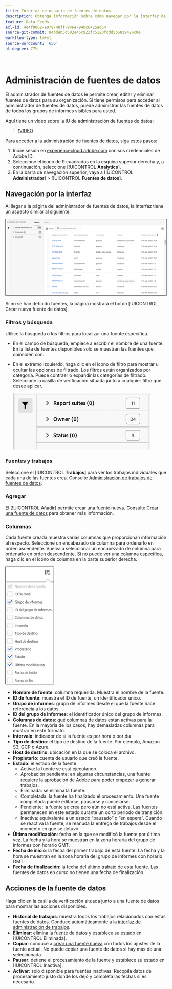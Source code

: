 ```yaml
---
title: Interfaz de usuario de fuentes de datos
description: Obtenga información sobre cómo navegar por la interfaz de fuentes de datos.
feature: Data Feeds
exl-id: 4d4f0062-e079-48ff-9464-940c6425ad54
source-git-commit: 84bdeb5d502e46c922fc5123fcdd5b6819426c0e
workflow-type: tm+mt
source-wordcount: '656'
ht-degree: 77%

---
```


# Administración de fuentes de datos

El administrador de fuentes de datos le permite crear, editar y eliminar fuentes de datos para su organización. Si tiene permisos para acceder al administrador de fuentes de datos, puede administrar las fuentes de datos de todos los grupos de informes visibles para usted.

Aquí tiene un vídeo sobre la IU de administración de fuentes de datos:

>[!VIDEO](https://video.tv.adobe.com/v/25452/?quality=12)

Para acceder a la administración de fuentes de datos, siga estos pasos:

1. Inicie sesión en [experiencecloud.adobe.com](https://experiencecloud.adobe.com) con sus credenciales de Adobe ID.
1. Seleccione el icono de 9 cuadrados en la esquina superior derecha y, a continuación, seleccione [!UICONTROL **Analytics**].
1. En la barra de navegación superior, vaya a [!UICONTROL **Administrador**] > [!UICONTROL **Fuentes de datos**].

## Navegación por la interfaz

Al llegar a la página del administrador de fuentes de datos, la interfaz tiene un aspecto similar al siguiente:

![Fuentes de datos](assets/feeds.png)

Si no se han definido fuentes, la página mostrará el botón [!UICONTROL Crear nueva fuente de datos].

### Filtros y búsqueda

Utilice la búsqueda o los filtros para localizar una fuente específica.

* En el campo de búsqueda, empiece a escribir el nombre de una fuente. En la lista de fuentes disponibles solo se muestran las fuentes que coinciden con.

* En el extremo izquierdo, haga clic en el icono de filtro para mostrar u ocultar las opciones de filtrado. Los filtros están organizados por categoría. Puede contraer o expandir las categorías de filtrado. Seleccione la casilla de verificación situada junto a cualquier filtro que desee aplicar.

  ![Filtro](assets/filters.png)

### Fuentes y trabajos

Seleccione el [!UICONTROL **Trabajos**] para ver los trabajos individuales que cada una de las fuentes crea. Consulte [Administración de trabajos de fuentes de datos](df-manage-jobs.md).

### Agregar

El [!UICONTROL Añadir] permite crear una fuente nueva. Consulte [Crear una fuente de datos](create-feed.md) para obtener más información.

### Columnas

Cada fuente creada muestra varias columnas que proporcionan información al respecto. Seleccione un encabezado de columna para ordenarlo en orden ascendente. Vuelva a seleccionar un encabezado de columna para ordenarlo en orden descendente. Si no puede ver una columna específica, haga clic en el icono de columna en la parte superior derecha.

![Icono de columna](assets/cols.jpg)

* **Nombre de fuente**: columna requerida. Muestra el nombre de la fuente.
* **ID de fuente**: muestra el ID de fuente, un identificador único.
* **Grupo de informes**: grupo de informes desde el que la fuente hace referencia a los datos.
* **ID del grupo de informes**: el identificador único del grupo de informes.
* **Columnas de datos**: qué columnas de datos están activas para la fuente. En la mayoría de los casos, hay demasiadas columnas para mostrar en este formato.
* **Intervalo**: indicador de si la fuente es por hora o por día.
* **Tipo de destino**: el tipo de destino de la fuente. Por ejemplo, Amazon S3, GCP o Azure.
* **Host de destino**: ubicación en la que se coloca el archivo.
* **Propietario**: cuenta de usuario que creó la fuente.
* **Estado**: el estado de la fuente.
   * Activa: la fuente se está ejecutando.
   * Aprobación pendiente: en algunas circunstancias, una fuente requiere la aprobación de Adobe para poder empezar a generar trabajos.
   * Eliminada: se elimina la fuente.
   * Completada: la fuente ha finalizado el procesamiento. Una fuente completada puede editarse, pausarse y cancelarse.
   * Pendiente: la fuente se crea pero aún no está activa. Las fuentes permanecen en este estado durante un corto periodo de transición.
   * Inactiva: equivalente a un estado “pausado” o “en espera”. Cuando se reactiva la fuente, se reanuda la entrega de trabajos desde el momento en que se detuvo.
* **Última modificación**: fecha en la que se modificó la fuente por última vez. La fecha y la hora se muestran en la zona horaria del grupo de informes con horario GMT.
* **Fecha de inicio**: la fecha del primer trabajo de esta fuente. La fecha y la hora se muestran en la zona horaria del grupo de informes con horario GMT.
* **Fecha de finalización**: la fecha del último trabajo de esta fuente. Las fuentes de datos en curso no tienen una fecha de finalización.

## Acciones de la fuente de datos

Haga clic en la casilla de verificación situada junto a una fuente de datos para mostrar las acciones disponibles.

* **Historial de trabajos**: muestra todos los trabajos relacionados con estas fuentes de datos. Conduce automáticamente a la [interfaz de administración de trabajos](df-manage-jobs.md).
* **Eliminar**: elimina la fuente de datos y establece su estado en [!UICONTROL Eliminada].
* **Copiar**: conduce a [crear una fuente nueva](create-feed.md) con todos los ajustes de la fuente actual. No puede copiar una fuente de datos si hay más de una seleccionada.
* **Pausar**: detiene el procesamiento de la fuente y establece su estado en [!UICONTROL Inactiva].
* **Activar**: solo disponible para fuentes inactivas. Recopila datos de procesamiento justo donde los dejó y completa las fechas si es necesario.